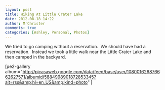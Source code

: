 ```yaml
---
layout: post
title: Hiking At Little Crater Lake
date: 2012-08-18 14:22
author: MrChrister
comments: true
categories: [Ashley, Personal, Photos]
---
```

We tried to go camping without a reservation.  We should have had a reservation.  Instead we took a little walk near the Little Crater Lake and then camped in the backyard.

[pe2-gallery album="http://picasaweb.google.com/data/feed/base/user/108001626876662627571/albumid/5884998901872853345?alt=rss&amp;hl=en_US&amp;kind=photo" ]
